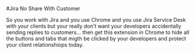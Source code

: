 #Jira No Share With Customer

So you work with Jira and you use Chrome and you use Jira Service Desk with your clients but your really don't want your developers accidentally sending replies to customers... then get this extension in Chrome to hide all the buttons and tabs that migth be clicked by your developers and protect your client relationshiops today.
